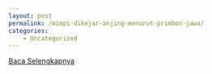 ```yaml
---
layout: post
permalink: /mimpi-dikejar-anjing-menurut-primbon-jawa/
categories:
    - Uncategorized
---
```


[Baca Selengkapnya](/01)